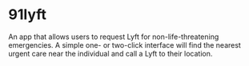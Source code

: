 # 91lyft
An app that allows users to request Lyft for non-life-threatening emergencies. A simple one- or two-click interface will find the nearest urgent care near the individual and call a Lyft to their location.
